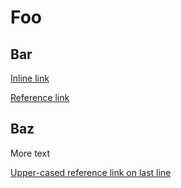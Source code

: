 <!--
// objective: test markdown parsing
// check: md_055_markdown.xml
-->

# Foo

## Bar

[Inline link](http://example.com/inline)

[Reference link][1]

[1]: http://example.com/reference

## Baz

More text

[Upper-cased reference link on last line][U]

[U]: http://example.com/last-line
